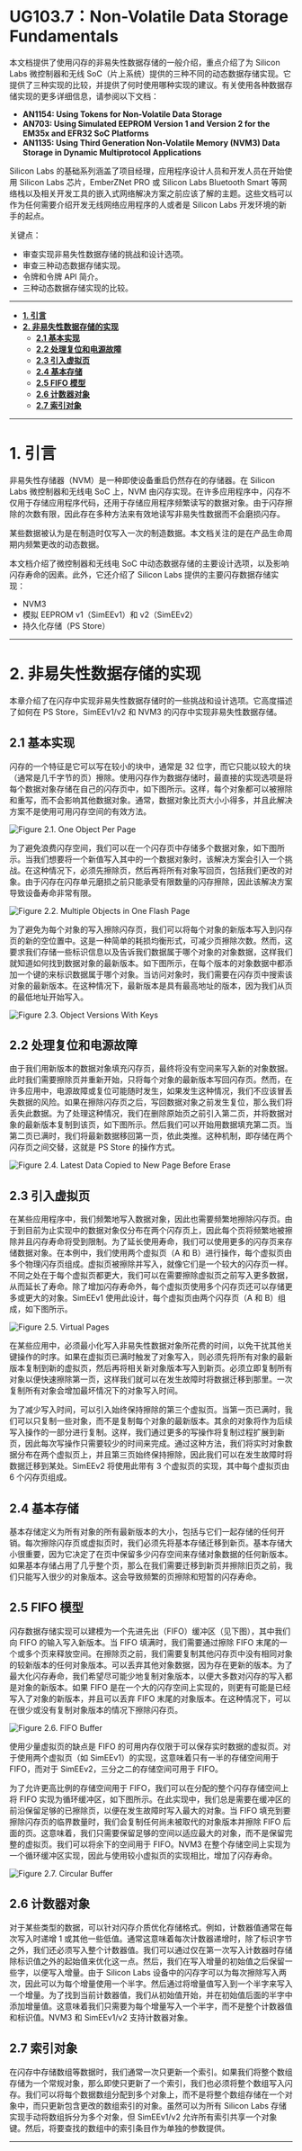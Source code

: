 # **UG103.7：Non-Volatile Data Storage Fundamentals** <!-- omit in toc -->

本文档提供了使用闪存的非易失性数据存储的一般介绍，重点介绍了为 Silicon Labs 微控制器和无线 SoC（片上系统）提供的三种不同的动态数据存储实现。它提供了三种实现的比较，并提供了何时使用哪种实现的建议。有关使用各种数据存储实现的更多详细信息，请参阅以下文档：
* **AN1154: Using Tokens for Non-Volatile Data Storage**
* **AN703: Using Simulated EEPROM Version 1 and Version 2 for the EM35x and EFR32 SoC Platforms**
* **AN1135: Using Third Generation Non-Volatile Memory (NVM3) Data Storage in Dynamic Multiprotocol Applications**

Silicon Labs 的基础系列涵盖了项目经理，应用程序设计人员和开发人员在开始使用 Silicon Labs 芯片，EmberZNet PRO 或 Silicon Labs Bluetooth Smart 等网络栈以及相关开发工具的嵌入式网络解决方案之前应该了解的主题。这些文档可以作为任何需要介绍开发无线网络应用程序的人或者是 Silicon Labs 开发环境的新手的起点。

关键点：
* 审查实现非易失性数据存储的挑战和设计选项。
* 审查三种动态数据存储实现。
* 令牌和令牌 API 简介。
* 三种动态数据存储实现的比较。

------------------------------------------------------------------------------------------------------------------------

- [**1. 引言**](#1-引言)
- [**2. 非易失性数据存储的实现**](#2-非易失性数据存储的实现)
    - [**2.1 基本实现**](#21-基本实现)
    - [**2.2 处理复位和电源故障**](#22-处理复位和电源故障)
    - [**2.3 引入虚拟页**](#23-引入虚拟页)
    - [**2.4 基本存储**](#24-基本存储)
    - [**2.5 FIFO 模型**](#25-fifo-模型)
    - [**2.6 计数器对象**](#26-计数器对象)
    - [**2.7 索引对象**](#27-索引对象)

------------------------------------------------------------------------------------------------------------------------

# **1. 引言**

非易失性存储器（NVM）是一种即使设备重启仍然存在的存储器。在 Silicon Labs 微控制器和无线电 SoC 上，NVM 由闪存实现。在许多应用程序中，闪存不仅用于存储应用程序代码，还用于存储应用程序频繁读写的数据对象。由于闪存擦除的次数有限，因此存在多种方法来有效地读写非易失性数据而不会磨损闪存。

某些数据被认为是在制造时仅写入一次的制造数据。本文档关注的是在产品生命周期内频繁更改的动态数据。

本文档介绍了微控制器和无线电 SoC 中动态数据存储的主要设计选项，以及影响闪存寿命的因素。此外，它还介绍了 Silicon Labs 提供的主要闪存数据存储实现：
* NVM3
* 模拟 EEPROM v1（SimEEv1）和 v2（SimEEv2）
* 持久化存储（PS Store）

------------------------------------------------------------------------------------------------------------------------

# **2. 非易失性数据存储的实现**

本章介绍了在闪存中实现非易失性数据存储时的一些挑战和设计选项。它高度描述了如何在 PS Store，SimEEv1/v2 和 NVM3 的闪存中实现非易失性数据存储。

## **2.1 基本实现**

闪存的一个特征是它可以写在较小的块中，通常是 32 位字，而它只能以较大的块（通常是几千字节的页）擦除。使用闪存作为数据存储时，最直接的实现选项是将每个数据对象存储在自己的闪存页中，如下图所示。这样，每个对象都可以被擦除和重写，而不会影响其他数据对象。通常，数据对象比页大小小得多，并且此解决方案不是使用可用闪存空间的有效方法。

![Figure 2.1. One Object Per Page](../pic/UG103.7-F2.1.jpg)

为了避免浪费闪存空间，我们可以在一个闪存页中存储多个数据对象，如下图所示。当我们想要将一个新值写入其中的一个数据对象时，该解决方案会引入一个挑战。在这种情况下，必须先擦除页，然后再将所有对象写回页，包括我们更改的对象。由于闪存在闪存单元磨损之前只能承受有限数量的闪存擦除，因此该解决方案导致设备寿命非常有限。

![Figure 2.2. Multiple Objects in One Flash Page](../pic/UG103.7-F2.2.jpg)

为了避免为每个对象的写入擦除闪存页，我们可以将每个对象的新版本写入到闪存页的新的空位置中。这是一种简单的耗损均衡形式，可减少页擦除次数。然而，这要求我们存储一些标识信息以及告诉我们数据属于哪个对象的对象数据，这样我们就知道如何找到数据对象的最新版本。如下图所示，在每个版本的对象数据中都添加一个键的来标识数据属于哪个对象。当访问对象时，我们需要在闪存页中搜索该对象的最新版本。在这种情况下，最新版本是具有最高地址的版本，因为我们从页的最低地址开始写入。

![Figure 2.3. Object Versions With Keys](../pic/UG103.7-F2.3.jpg)

## **2.2 处理复位和电源故障**

由于我们用新版本的数据对象填充闪存页，最终将没有空间来写入新的对象数据。此时我们需要擦除页并重新开始，只将每个对象的最新版本写回闪存页。然而，在许多应用中，电源故障或复位可能随时发生，如果发生这种情况，我们不应该冒丢失数据的风险。如果在擦除闪存页之后，写回数据对象之前发生复位，那么我们将丢失此数据。为了处理这种情况，我们在删除原始页之前引入第二页，并将数据对象的最新版本复制到该页，如下图所示。然后我们可以开始用数据填充第二页。当第二页已满时，我们将最新数据移回第一页，依此类推。这种机制，即存储在两个闪存页之间交替，这就是 PS Store 的操作方式。

![Figure 2.4. Latest Data Copied to New Page Before Erase](../pic/UG103.7-F2.4.jpg)

## **2.3 引入虚拟页**

在某些应用程序中，我们频繁地写入数据对象，因此也需要频繁地擦除闪存页。由于到目前为止实现中的数据对象仅分布在两个闪存页上，因此每个页将频繁地被擦除并且闪存寿命将受到限制。为了延长使用寿命，我们可以使用更多的闪存页来存储数据对象。在本例中，我们使用两个虚拟页（A 和 B）进行操作，每个虚拟页由多个物理闪存页组成。虚拟页被擦除并写入，就像它们是一个较大的闪存页一样。不同之处在于每个虚拟页都更大，我们可以在需要擦除虚拟页之前写入更多数据，从而延长了寿命。除了增加闪存寿命外，每个虚拟页使用多个闪存页还可以存储更多或更大的对象。SimEEv1 使用此设计，每个虚拟页由两个闪存页（A 和 B）组成，如下图所示。

![Figure 2.5. Virtual Pages](../pic/UG103.7-F2.5.jpg)

在某些应用中，必须最小化写入非易失性数据对象所花费的时间，以免干扰其他关键操作的时序。如果在虚拟页已满时触发了对象写入，则必须先将所有对象的最新版本复制到新的虚拟页，然后再将相关新对象版本写入到新页。必须立即复制所有对象以便快速擦除第一页，这样我们就可以在发生故障时将数据迁移到那里。一次复制所有对象会增加最坏情况下的对象写入时间。

为了减少写入时间，可以引入始终保持擦除的第三个虚拟页。当第一页已满时，我们可以只复制一些对象，而不是复制每个对象的最新版本。其余的对象将作为后续写入操作的一部分进行复制。这样，我们通过更多的写操作将复制过程扩展到新页，因此每次写操作只需要较少的时间来完成。通过这种方法，我们将实时对象数据分布在两个虚拟页上，并且第三页始终保持擦除，因此我们可以在发生故障时将数据迁移到某处。SimEEv2 将使用此带有 3 个虚拟页的实现，其中每个虚拟页由 6 个闪存页组成。

## **2.4 基本存储**

基本存储定义为所有对象的所有最新版本的大小，包括与它们一起存储的任何开销。每次擦除闪存页或虚拟页时，我们必须先将基本存储迁移到新页。基本存储大小很重要，因为它决定了在页中保留多少闪存空间来存储对象数据的任何新版本。如果基本存储占用了几乎整个页，那么在我们需要迁移到新页并擦除旧页之前，我们只能写入很少的对象版本。这会导致频繁的页擦除和短暂的闪存寿命。

## **2.5 FIFO 模型**

闪存数据存储实现可以建模为一个先进先出（FIFO）缓冲区（见下图），其中我们向 FIFO 的输入写入新版本。当 FIFO 填满时，我们需要通过擦除 FIFO 末尾的一个或多个页来释放空间。在擦除页之前，我们需要复制其他闪存页中没有相同对象的较新版本的任何对象版本。可以丢弃其他对象数据，因为存在更新的版本。为了最大化闪存寿命，我们希望尽可能少地复制对象版本，以便大多数对闪存的写入都是对象的新版本。如果 FIFO 是在一个大的闪存空间上实现的，则更有可能是已经写入了对象的新版本，并且可以丢弃 FIFO 末尾的对象版本。在这种情况下，可以在很少或没有复制对象版本的情况下擦除闪存页。

![Figure 2.6. FIFO Buffer](../pic/UG103.7-F2.6.jpg)

使用少量虚拟页的缺点是 FIFO 的可用内存仅限于可以保存实时数据的虚拟页。对于使用两个虚拟页（如 SimEEv1）的实现，这意味着只有一半的存储空间用于 FIFO，而对于 SimEEv2，三分之二的存储空间可用于 FIFO。

为了允许更高比例的存储空间用于 FIFO，我们可以在分配的整个闪存存储空间上将 FIFO 实现为循环缓冲区，如下图所示。在此实现中，我们总是需要在缓冲区的前沿保留足够的已擦除页，以便在发生故障时写入最大的对象。当 FIFO 填充到要擦除闪存页的临界数量时，我们会复制任何尚未被取代的对象版本并擦除 FIFO 后面的页。这意味着，我们只需要保留足够的空间以适应最大的对象，而不是保留完整的虚拟页。我们可以将余下的空间用于 FIFO。NVM3 在整个存储空间上实现为一个循环缓冲区实现，因此与使用较小虚拟页的实现相比，增加了闪存寿命。

![Figure 2.7. Circular Buffer](../pic/UG103.7-F2.7.jpg)

## **2.6 计数器对象**

对于某些类型的数据，可以针对闪存介质优化存储格式。例如，计数器值通常在每次写入时递增 1 或其他一些低值。通常这意味着每次计数器递增时，除了标识字节之外，我们还必须写入整个计数器值。我们可以通过仅在第一次写入计数器时存储除标识值之外的起始值来优化这一点。然后，我们在写入增量的初始值之后保留一些字，以便写入增量。由于 Silicon Labs 设备中的闪存字可以为每次擦除写入两次，因此可以为每个增量使用一个半字。然后通过将增量值写入到一个半字来写入一个增量。为了找到当前计数器值，我们从初始值开始，并在初始值后面的半字中添加增量值。这意味着我们只需要为每个增量写入一个半字，而不是整个计数器值和标识值。NVM3 和 SimEEv1/v2 支持计数器对象。

## **2.7 索引对象**

在闪存中存储数组等数据时，我们通常一次只更新一个索引。如果我们将整个数组存储为一个常规对象，那么即使只更新了一个索引，我们也必须将整个数组写入闪存。我们可以将每个数据数组分配到多个对象上，而不是将整个数组存储在一个对象中，而只更新包含更改的数组索引的对象。虽然可以为所有 Silicon Labs 存储实现手动将数组拆分为多个对象，但 SimEEv1/v2 允许所有索引共享一个对象键。然后，将要查找的数组中的索引条目作为单独的参数提供。

------------------------------------------------------------------------------------------------------------------------


